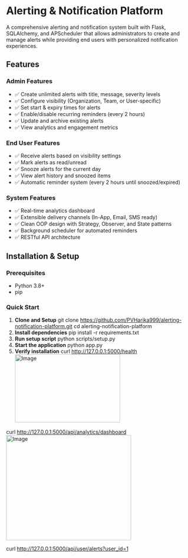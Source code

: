 # Alerting & Notification Platform

A comprehensive alerting and notification system built with Flask, SQLAlchemy, and APScheduler that allows administrators to create and manage alerts while providing end users with personalized notification experiences.

## Features

### Admin Features
- ✅ Create unlimited alerts with title, message, severity levels
- ✅ Configure visibility (Organization, Team, or User-specific)
- ✅ Set start & expiry times for alerts
- ✅ Enable/disable recurring reminders (every 2 hours)
- ✅ Update and archive existing alerts
- ✅ View analytics and engagement metrics

### End User Features
- ✅ Receive alerts based on visibility settings
- ✅ Mark alerts as read/unread
- ✅ Snooze alerts for the current day
- ✅ View alert history and snoozed items
- ✅ Automatic reminder system (every 2 hours until snoozed/expired)

### System Features
- ✅ Real-time analytics dashboard
- ✅ Extensible delivery channels (In-App, Email, SMS ready)
- ✅ Clean OOP design with Strategy, Observer, and State patterns
- ✅ Background scheduler for automated reminders
- ✅ RESTful API architecture

## Installation & Setup

### Prerequisites
- Python 3.8+
- pip

### Quick Start

1. **Clone and Setup**
   git clone https://github.com/PVHarika999/alerting-notification-platform.git
cd alerting-notification-platform
2. **Install dependencies**
pip install -r requirements.txt
3. **Run setup script**
python scripts/setup.py
4. **Start the application**
python app.py
5. **Verify installation**
curl http://127.0.0.1:5000/health
<img width="285" height="185" alt="Image" src="https://github.com/user-attachments/assets/5f944235-046b-472f-b8fc-ea2921e224f9" /><br>

curl http://127.0.0.1:5000/api/analytics/dashboard
<img width="339" height="286" alt="Image" src="https://github.com/user-attachments/assets/aae4bc73-170a-446d-bae0-a330e80c9aeb" /><br>

curl http://127.0.0.1:5000/api/user/alerts?user_id=1
